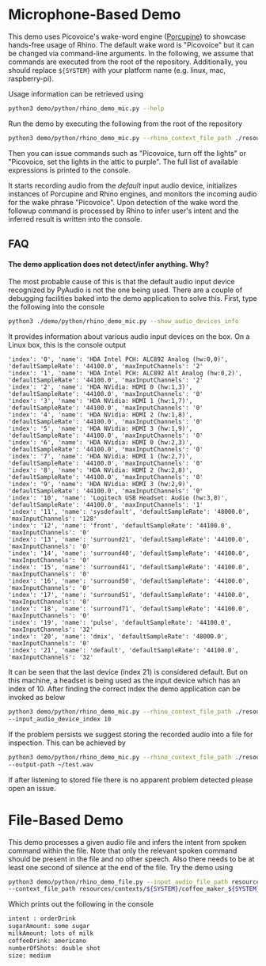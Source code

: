 # Microphone-Based Demo

This demo uses Picovoice's wake-word engine ([Porcupine](https://github.com/Picovoice/porcupine)) to showcase hands-free
usage of Rhino. The default wake word is "Picovoice" but it can be changed via command-line arguments. In the following,
we assume that commands are executed from the root of the repository. Additionally, you should replace `${SYSTEM}` with
your platform name (e.g. linux, mac, raspberry-pi).

Usage information can be retrieved using

```bash
python3 demo/python/rhino_demo_mic.py --help
```

Run the demo by executing the following from the root of the repository

```bash
python3 demo/python/rhino_demo_mic.py --rhino_context_file_path ./resources/contexts/${SYSTEM}/smart_lighting_${SYSTEM}.rhn
```

Then you can issue commands such as "Picovoice, turn off the lights" or
"Picovoice, set the lights in the attic to purple". The full list of available expressions is printed to the console.

It starts recording audio from the *default* input audio device, initializes instances of Porcupine and Rhino
engines, and monitors the incoming audio for the wake phrase "Picovoice". Upon detection of the wake word the followup
 command is processed by Rhino to infer user's intent and the inferred result is written into the console.

## FAQ

#### The demo application does not detect/infer anything. Why?

The most probable cause of this is that the default audio input device recognized by PyAudio is not the one being used.
There are a couple of debugging facilities baked into the demo application to solve this. First, type the following into
the console

```bash
python3 ./demo/python/rhino_demo_mic.py --show_audio_devices_info
```

It provides information about various audio input devices on the box. On a Linux box, this is the console output

```
'index': '0', 'name': 'HDA Intel PCH: ALC892 Analog (hw:0,0)', 'defaultSampleRate': '44100.0', 'maxInputChannels': '2'
'index': '1', 'name': 'HDA Intel PCH: ALC892 Alt Analog (hw:0,2)', 'defaultSampleRate': '44100.0', 'maxInputChannels': '2'
'index': '2', 'name': 'HDA NVidia: HDMI 0 (hw:1,3)', 'defaultSampleRate': '44100.0', 'maxInputChannels': '0'
'index': '3', 'name': 'HDA NVidia: HDMI 1 (hw:1,7)', 'defaultSampleRate': '44100.0', 'maxInputChannels': '0'
'index': '4', 'name': 'HDA NVidia: HDMI 2 (hw:1,8)', 'defaultSampleRate': '44100.0', 'maxInputChannels': '0'
'index': '5', 'name': 'HDA NVidia: HDMI 3 (hw:1,9)', 'defaultSampleRate': '44100.0', 'maxInputChannels': '0'
'index': '6', 'name': 'HDA NVidia: HDMI 0 (hw:2,3)', 'defaultSampleRate': '44100.0', 'maxInputChannels': '0'
'index': '7', 'name': 'HDA NVidia: HDMI 1 (hw:2,7)', 'defaultSampleRate': '44100.0', 'maxInputChannels': '0'
'index': '8', 'name': 'HDA NVidia: HDMI 2 (hw:2,8)', 'defaultSampleRate': '44100.0', 'maxInputChannels': '0'
'index': '9', 'name': 'HDA NVidia: HDMI 3 (hw:2,9)', 'defaultSampleRate': '44100.0', 'maxInputChannels': '0'
'index': '10', 'name': 'Logitech USB Headset: Audio (hw:3,0)', 'defaultSampleRate': '44100.0', 'maxInputChannels': '1'
'index': '11', 'name': 'sysdefault', 'defaultSampleRate': '48000.0', 'maxInputChannels': '128'
'index': '12', 'name': 'front', 'defaultSampleRate': '44100.0', 'maxInputChannels': '0'
'index': '13', 'name': 'surround21', 'defaultSampleRate': '44100.0', 'maxInputChannels': '0'
'index': '14', 'name': 'surround40', 'defaultSampleRate': '44100.0', 'maxInputChannels': '0'
'index': '15', 'name': 'surround41', 'defaultSampleRate': '44100.0', 'maxInputChannels': '0'
'index': '16', 'name': 'surround50', 'defaultSampleRate': '44100.0', 'maxInputChannels': '0'
'index': '17', 'name': 'surround51', 'defaultSampleRate': '44100.0', 'maxInputChannels': '0'
'index': '18', 'name': 'surround71', 'defaultSampleRate': '44100.0', 'maxInputChannels': '0'
'index': '19', 'name': 'pulse', 'defaultSampleRate': '44100.0', 'maxInputChannels': '32'
'index': '20', 'name': 'dmix', 'defaultSampleRate': '48000.0', 'maxInputChannels': '0'
'index': '21', 'name': 'default', 'defaultSampleRate': '44100.0', 'maxInputChannels': '32'
```

It can be seen that the last device (index 21) is considered default. But on this machine, a headset is being used as
the input device which has an index of 10. After finding the correct index the demo application can be invoked as below

```bash
python3 demo/python/rhino_demo_mic.py --rhino_context_file_path ./resources/contexts/linux/smart_lighting_linux.rhn \
--input_audio_device_index 10
```

If the problem persists we suggest storing the recorded audio into a file for inspection. This can be achieved by

```bash
python3 demo/python/rhino_demo_mic.py --rhino_context_file_path ./resources/contexts/linux/smart_lighting_linux.rhn \
--output-path ~/test.wav
```

If after listening to stored file there is no apparent problem detected please open an issue.

# File-Based Demo

This demo processes a given audio file and infers the intent from spoken command within the file. Note that only the
relevant spoken command should be present in the file and no other speech. Also there needs to be at least one second of
silence at the end of the file. Try the demo using

```bash
python3 demo/python/rhino_demo_file.py --input_audio_file_path resources/audio_samples/test_within_context.wav \
--context_file_path resources/contexts/${SYSTEM}/coffee_maker_${SYSTEM}.rhn 
```

Which prints out the following in the console

```bash
intent : orderDrink
sugarAmount: some sugar
milkAmount: lots of milk
coffeeDrink: americano
numberOfShots: double shot
size: medium
```
